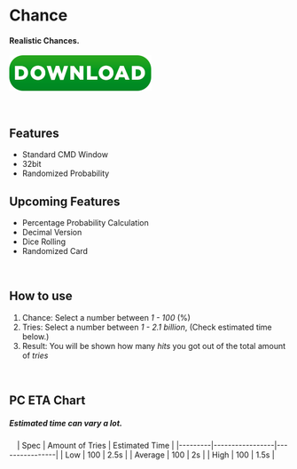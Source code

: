 # Chance

#### Realistic Chances.

[![name](https://github.com/JoDotNet/Chance/blob/master/bin/Download.png)](https://github.com/JoDotNet/Chance/releases/download/release/Chance.V4.exe)

 
## Features
- Standard CMD Window
- 32bit
- Randomized Probability
 
 
## Upcoming Features
- Percentage Probability Calculation
- Decimal Version
- Dice Rolling
- Randomized Card
 
 
 
## How to use

1. Chance: Select a number between *1 - 100* (%)
2. Tries:  Select a number between *1 - 2.1 billion*, (Check estimated time below.)
3. Result: You will be shown how many *hits* you got out of the total amount of *tries*


 
 
## PC ETA Chart
##### *Estimated time can vary a lot.*
⠀
| Spec    | Amount of Tries | Estimated Time |
|---------|-----------------|----------------|
| Low     | 100             | 2.5s           |
| Average | 100             | 2s             |
| High    | 100             | 1.5s           |
